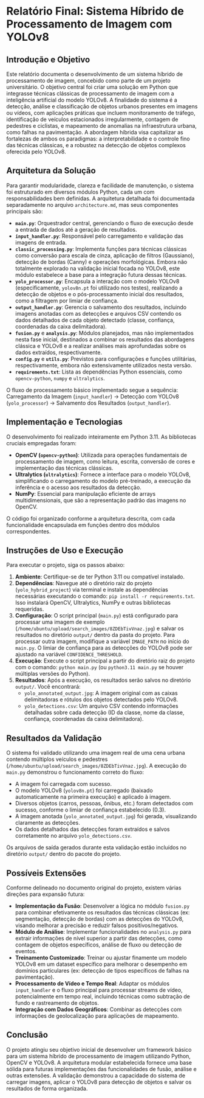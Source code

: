 # Relatório Final: Sistema Híbrido de Processamento de Imagem com YOLOv8

## Introdução e Objetivo

Este relatório documenta o desenvolvimento de um sistema híbrido de processamento de imagem, concebido como parte de um projeto universitário. O objetivo central foi criar uma solução em Python que integrasse técnicas clássicas de processamento de imagem com a inteligência artificial do modelo YOLOv8. A finalidade do sistema é a detecção, análise e classificação de objetos urbanos presentes em imagens ou vídeos, com aplicações práticas que incluem monitoramento de tráfego, identificação de veículos estacionados irregularmente, contagem de pedestres e ciclistas, e mapeamento de anomalias na infraestrutura urbana, como falhas na pavimentação. A abordagem híbrida visa capitalizar as fortalezas de ambos os paradigmas: a interpretabilidade e o controle fino das técnicas clássicas, e a robustez na detecção de objetos complexos oferecida pelo YOLOv8.

## Arquitetura da Solução

Para garantir modularidade, clareza e facilidade de manutenção, o sistema foi estruturado em diversos módulos Python, cada um com responsabilidades bem definidas. A arquitetura detalhada foi documentada separadamente no arquivo `architecture.md`, mas seus componentes principais são:

*   **`main.py`**: Orquestrador central, gerenciando o fluxo de execução desde a entrada de dados até a geração de resultados.
*   **`input_handler.py`**: Responsável pelo carregamento e validação das imagens de entrada.
*   **`classic_processing.py`**: Implementa funções para técnicas clássicas como conversão para escala de cinza, aplicação de filtros (Gaussiano), detecção de bordas (Canny) e operações morfológicas. Embora não totalmente explorado na validação inicial focada no YOLOv8, este módulo estabelece a base para a integração futura dessas técnicas.
*   **`yolo_processor.py`**: Encapsula a interação com o modelo YOLOv8 (especificamente, `yolov8n.pt` foi utilizado nos testes), realizando a detecção de objetos e o pós-processamento inicial dos resultados, como a filtragem por limiar de confiança.
*   **`output_handler.py`**: Gerencia o salvamento dos resultados, incluindo imagens anotadas com as detecções e arquivos CSV contendo os dados detalhados de cada objeto detectado (classe, confiança, coordenadas da caixa delimitadora).
*   **`fusion.py`** e **`analysis.py`**: Módulos planejados, mas não implementados nesta fase inicial, destinados a combinar os resultados das abordagens clássica e YOLOv8 e a realizar análises mais aprofundadas sobre os dados extraídos, respectivamente.
*   **`config.py`** e **`utils.py`**: Previstos para configurações e funções utilitárias, respectivamente, embora não extensivamente utilizados nesta versão.
*   **`requirements.txt`**: Lista as dependências Python essenciais, como `opencv-python`, `numpy` e `ultralytics`.

O fluxo de processamento básico implementado segue a sequência: Carregamento da Imagem (`input_handler`) -> Detecção com YOLOv8 (`yolo_processor`) -> Salvamento dos Resultados (`output_handler`).

## Implementação e Tecnologias

O desenvolvimento foi realizado inteiramente em Python 3.11. As bibliotecas cruciais empregadas foram:

*   **OpenCV (`opencv-python`)**: Utilizada para operações fundamentais de processamento de imagem, como leitura, escrita, conversão de cores e implementação das técnicas clássicas.
*   **Ultralytics (`ultralytics`)**: Fornece a interface para o modelo YOLOv8, simplificando o carregamento do modelo pré-treinado, a execução da inferência e o acesso aos resultados da detecção.
*   **NumPy**: Essencial para manipulação eficiente de arrays multidimensionais, que são a representação padrão das imagens no OpenCV.

O código foi organizado conforme a arquitetura descrita, com cada funcionalidade encapsulada em funções dentro dos módulos correspondentes.

## Instruções de Uso e Execução

Para executar o projeto, siga os passos abaixo:

1.  **Ambiente**: Certifique-se de ter Python 3.11 ou compatível instalado.
2.  **Dependências**: Navegue até o diretório raiz do projeto (`yolo_hybrid_project`) via terminal e instale as dependências necessárias executando o comando: `pip install -r requirements.txt`. Isso instalará OpenCV, Ultralytics, NumPy e outras bibliotecas requeridas.
3.  **Configuração**: O script principal (`main.py`) está configurado para processar uma imagem de exemplo (`/home/ubuntu/upload/search_images/8ZDEbTivVnaz.jpg`) e salvar os resultados no diretório `output/` dentro da pasta do projeto. Para processar outra imagem, modifique a variável `IMAGE_PATH` no início do `main.py`. O limiar de confiança para as detecções do YOLOv8 pode ser ajustado na variável `CONFIDENCE_THRESHOLD`.
4.  **Execução**: Execute o script principal a partir do diretório raiz do projeto com o comando: `python main.py` (ou `python3.11 main.py` se houver múltiplas versões do Python).
5.  **Resultados**: Após a execução, os resultados serão salvos no diretório `output/`. Você encontrará:
    *   `yolo_annotated_output.jpg`: A imagem original com as caixas delimitadoras e rótulos dos objetos detectados pelo YOLOv8.
    *   `yolo_detections.csv`: Um arquivo CSV contendo informações detalhadas sobre cada detecção (ID da classe, nome da classe, confiança, coordenadas da caixa delimitadora).

## Resultados da Validação

O sistema foi validado utilizando uma imagem real de uma cena urbana contendo múltiplos veículos e pedestres (`/home/ubuntu/upload/search_images/8ZDEbTivVnaz.jpg`). A execução do `main.py` demonstrou o funcionamento correto do fluxo:

*   A imagem foi carregada com sucesso.
*   O modelo YOLOv8 (`yolov8n.pt`) foi carregado (baixado automaticamente na primeira execução) e aplicado à imagem.
*   Diversos objetos (carros, pessoas, ônibus, etc.) foram detectados com sucesso, conforme o limiar de confiança estabelecido (0.3).
*   A imagem anotada (`yolo_annotated_output.jpg`) foi gerada, visualizando claramente as detecções.
*   Os dados detalhados das detecções foram extraídos e salvos corretamente no arquivo `yolo_detections.csv`.

Os arquivos de saída gerados durante esta validação estão incluídos no diretório `output/` dentro do pacote do projeto.

## Possíveis Extensões

Conforme delineado no documento original do projeto, existem várias direções para expansão futura:

*   **Implementação da Fusão**: Desenvolver a lógica no módulo `fusion.py` para combinar efetivamente os resultados das técnicas clássicas (ex: segmentação, detecção de bordas) com as detecções do YOLOv8, visando melhorar a precisão e reduzir falsos positivos/negativos.
*   **Módulo de Análise**: Implementar funcionalidades no `analysis.py` para extrair informações de nível superior a partir das detecções, como contagem de objetos específicos, análise de fluxo ou detecção de eventos.
*   **Treinamento Customizado**: Treinar ou ajustar finamente um modelo YOLOv8 em um dataset específico para melhorar o desempenho em domínios particulares (ex: detecção de tipos específicos de falhas na pavimentação).
*   **Processamento de Vídeo e Tempo Real**: Adaptar os módulos `input_handler` e o fluxo principal para processar streams de vídeo, potencialmente em tempo real, incluindo técnicas como subtração de fundo e rastreamento de objetos.
*   **Integração com Dados Geográficos**: Combinar as detecções com informações de geolocalização para aplicações de mapeamento.

## Conclusão

O projeto atingiu seu objetivo inicial de desenvolver um framework básico para um sistema híbrido de processamento de imagem utilizando Python, OpenCV e YOLOv8. A arquitetura modular estabelecida fornece uma base sólida para futuras implementações das funcionalidades de fusão, análise e outras extensões. A validação demonstrou a capacidade do sistema de carregar imagens, aplicar o YOLOv8 para detecção de objetos e salvar os resultados de forma organizada.

